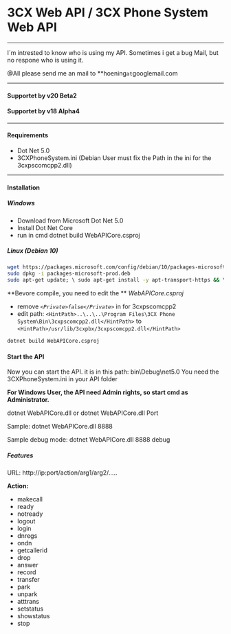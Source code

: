 # 3CX Web API / 3CX Phone System Web API 

------------

I´m intrested to know who is using my API.
Sometimes i get a bug Mail, but no respone who is using it.

@All please send me an mail to **hoening`at`googlemail.com

------------
#### Supportet by v20 Beta2
#### Supportet by v18 Alpha4

------------


#### Requirements
- Dot Net 5.0
- 3CXPhoneSystem.ini (Debian User must fix the Path in the ini for the 3cxpscomcpp2.dll)

------------


#### Installation

##### Windows

- Download from Microsoft Dot Net 5.0
- Install Dot Net Core
- run in cmd dotnet build WebAPICore.csproj

##### Linux (Debian 10)

```bash
wget https://packages.microsoft.com/config/debian/10/packages-microsoft-prod.deb -O packages-microsoft-prod.deb
sudo dpkg -i packages-microsoft-prod.deb
sudo apt-get update; \ sudo apt-get install -y apt-transport-https && \ sudo apt-get update && \ sudo apt-get install -y dotnet-sdk-5.0
```

**Bevore compile, you need to edit the **  *WebAPICore.csproj*
- remove *`<Private>false</Private>`* in <ItemGroup> for 3cxpscomcpp2
- edit path: `<HintPath>..\..\..\Program Files\3CX Phone System\Bin\3cxpscomcpp2.dll</HintPath>` to `<HintPath>/usr/lib/3cxpbx/3cxpscomcpp2.dll</HintPath>` 


```bash
dotnet build WebAPICore.csproj
```


#### Start the API
Now you can start the API.
it is in this path: bin\Debug\net5.0
You need the 3CXPhoneSystem.ini in your API folder

**For Windows User, the API need Admin rights, so start cmd as Administrator.**

dotnet WebAPICore.dll 
or 
dotnet WebAPICore.dll Port

Sample: dotnet WebAPICore.dll 8888

Sample debug mode: dotnet WebAPICore.dll 8888 debug

##### Features
URL: http://ip:port/action/arg1/arg2/.....

**Action:**
- makecall
- ready
- notready
- logout
- login
- dnregs
- ondn
- getcallerid
- drop
- answer
- record
- transfer
- park
- unpark
- atttrans
- setstatus
- showstatus
- stop

